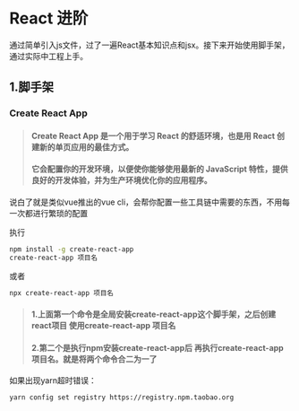 # React 进阶

通过简单引入js文件，过了一遍React基本知识点和jsx。接下来开始使用脚手架，通过实际中工程上手。



## 1.脚手架

### Create React App

> #### **Create React App** 是一个用于**学习 React** 的舒适环境，也是用 React 创建**新的单页应用**的最佳方式。
>
> #### 它会配置你的开发环境，以便使你能够使用最新的 JavaScript 特性，提供良好的开发体验，并为生产环境优化你的应用程序。

说白了就是类似vue推出的vue cli，会帮你配置一些工具链中需要的东西，不用每一次都进行繁琐的配置

执行

```bash
npm install -g create-react-app
create-react-app 项目名
```

或者

```bash
npx create-react-app 项目名
```

>#### 1.上面第一个命令是全局安装create-react-app这个脚手架，之后创建react项目 使用create-react-app 项目名
>
>#### 2.第二个是执行npm安装create-react-app后 再执行create-react-app 项目名。就是将两个命令合二为一了

如果出现yarn超时错误：

```bash
yarn config set registry https://registry.npm.taobao.org
```

